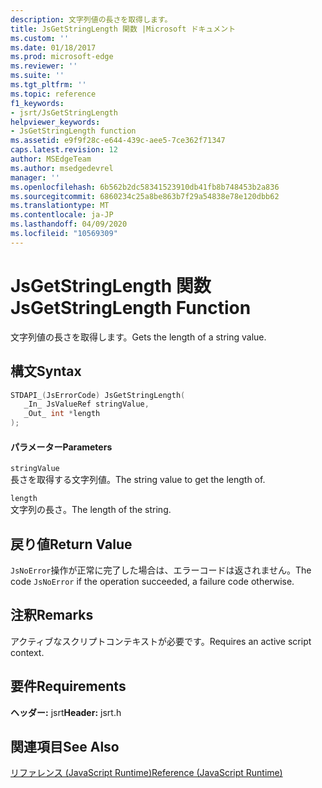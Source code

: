 ```yaml
---
description: 文字列値の長さを取得します。
title: JsGetStringLength 関数 |Microsoft ドキュメント
ms.custom: ''
ms.date: 01/18/2017
ms.prod: microsoft-edge
ms.reviewer: ''
ms.suite: ''
ms.tgt_pltfrm: ''
ms.topic: reference
f1_keywords:
- jsrt/JsGetStringLength
helpviewer_keywords:
- JsGetStringLength function
ms.assetid: e9f9f28c-e644-439c-aee5-7ce362f71347
caps.latest.revision: 12
author: MSEdgeTeam
ms.author: msedgedevrel
manager: ''
ms.openlocfilehash: 6b562b2dc58341523910db41fb8b748453b2a836
ms.sourcegitcommit: 6860234c25a8be863b7f29a54838e78e120dbb62
ms.translationtype: MT
ms.contentlocale: ja-JP
ms.lasthandoff: 04/09/2020
ms.locfileid: "10569309"
---
```

# <span data-ttu-id="22701-103">JsGetStringLength 関数</span><span class="sxs-lookup"><span data-stu-id="22701-103">JsGetStringLength Function</span></span>
<span data-ttu-id="22701-104">文字列値の長さを取得します。</span><span class="sxs-lookup"><span data-stu-id="22701-104">Gets the length of a string value.</span></span>  
  
## <span data-ttu-id="22701-105">構文</span><span class="sxs-lookup"><span data-stu-id="22701-105">Syntax</span></span>  
  
```cpp  
STDAPI_(JsErrorCode) JsGetStringLength(  
   _In_ JsValueRef stringValue,  
   _Out_ int *length  
);  
```  
  
#### <span data-ttu-id="22701-106">パラメーター</span><span class="sxs-lookup"><span data-stu-id="22701-106">Parameters</span></span>  
 `stringValue`  
 <span data-ttu-id="22701-107">長さを取得する文字列値。</span><span class="sxs-lookup"><span data-stu-id="22701-107">The string value to get the length of.</span></span>  
  
 `length`  
 <span data-ttu-id="22701-108">文字列の長さ。</span><span class="sxs-lookup"><span data-stu-id="22701-108">The length of the string.</span></span>  
  
## <span data-ttu-id="22701-109">戻り値</span><span class="sxs-lookup"><span data-stu-id="22701-109">Return Value</span></span>  
 <span data-ttu-id="22701-110">`JsNoError`操作が正常に完了した場合は、エラーコードは返されません。</span><span class="sxs-lookup"><span data-stu-id="22701-110">The code `JsNoError` if the operation succeeded, a failure code otherwise.</span></span>  
  
## <span data-ttu-id="22701-111">注釈</span><span class="sxs-lookup"><span data-stu-id="22701-111">Remarks</span></span>  
 <span data-ttu-id="22701-112">アクティブなスクリプトコンテキストが必要です。</span><span class="sxs-lookup"><span data-stu-id="22701-112">Requires an active script context.</span></span>  
  
## <span data-ttu-id="22701-113">要件</span><span class="sxs-lookup"><span data-stu-id="22701-113">Requirements</span></span>  
 <span data-ttu-id="22701-114">**ヘッダー:** jsrt</span><span class="sxs-lookup"><span data-stu-id="22701-114">**Header:** jsrt.h</span></span>  
  
## <span data-ttu-id="22701-115">関連項目</span><span class="sxs-lookup"><span data-stu-id="22701-115">See Also</span></span>  
 [<span data-ttu-id="22701-116">リファレンス (JavaScript Runtime)</span><span class="sxs-lookup"><span data-stu-id="22701-116">Reference (JavaScript Runtime)</span></span>](../chakra-hosting/reference-javascript-runtime.md)